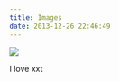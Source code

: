 ```yaml
---
title: Images
date: 2013-12-26 22:46:49
---
```



![](http://ww2.sinaimg.cn/mw690/81b78497jw1emfgwil5xkj21hc0u0tpm.jpg)

I love xxt
